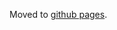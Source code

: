 Moved to [github pages](https://hubmapconsortium.github.io/ingest-validation-tools/sample-section/).